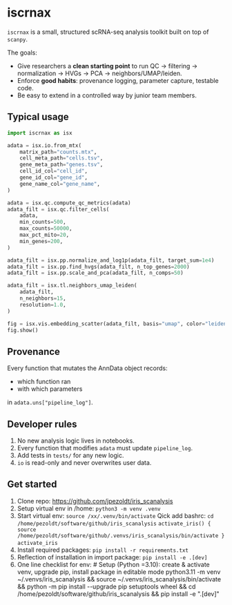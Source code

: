 # iscrnax

`iscrnax` is a small, structured scRNA-seq analysis toolkit built on top of `scanpy`.

The goals:
- Give researchers a **clean starting point** to run QC → filtering → normalization → HVGs → PCA → neighbors/UMAP/leiden.
- Enforce **good habits**: provenance logging, parameter capture, testable code.
- Be easy to extend in a controlled way by junior team members.

## Typical usage

```python
import iscrnax as isx

adata = isx.io.from_mtx(
    matrix_path="counts.mtx",
    cell_meta_path="cells.tsv",
    gene_meta_path="genes.tsv",
    cell_id_col="cell_id",
    gene_id_col="gene_id",
    gene_name_col="gene_name",
)

adata = isx.qc.compute_qc_metrics(adata)
adata_filt = isx.qc.filter_cells(
    adata,
    min_counts=500,
    max_counts=50000,
    max_pct_mito=20,
    min_genes=200,
)

adata_filt = isx.pp.normalize_and_log1p(adata_filt, target_sum=1e4)
adata_filt = isx.pp.find_hvgs(adata_filt, n_top_genes=2000)
adata_filt = isx.pp.scale_and_pca(adata_filt, n_comps=50)

adata_filt = isx.tl.neighbors_umap_leiden(
    adata_filt,
    n_neighbors=15,
    resolution=1.0,
)

fig = isx.vis.embedding_scatter(adata_filt, basis="umap", color="leiden")
fig.show()
```

## Provenance

Every function that mutates the AnnData object records:
- which function ran
- with which parameters

in `adata.uns["pipeline_log"]`.

## Developer rules

1. No new analysis logic lives in notebooks.
2. Every function that modifies `adata` must update `pipeline_log`.
3. Add tests in `tests/` for any new logic.
4. `io` is read-only and never overwrites user data.

## Get started
1. Clone repo: https://github.com/jpezoldt/iris_scanalysis
2. Setup virtual env in /home: `python3 -m venv .venv`
3. Start virtual env: `source /xx/.venv/bin/activate`
	Qick add bashrc: 
		`cd /home/pezoldt/software/github/iris_scanalysis`
		`activate_iris() {
source /home/pezoldt/software/github/.venvs/iris_scanalysis/bin/activate
}`
		`activate_iris`
4. Install required packages: `pip install -r requirements.txt`
5. Reflection of installation in import package: `pip install -e .[dev]`
6. One line checklist for env: # Setup (Python =3.10): create & activate venv, upgrade pip, install package in editable mode
python3.11 -m venv ~/.venvs/iris_scanalysis && source ~/.venvs/iris_scanalysis/bin/activate && python -m pip install --upgrade pip setuptools wheel && cd /home/pezoldt/software/github/iris_scanalysis && pip install -e ".[dev]"

